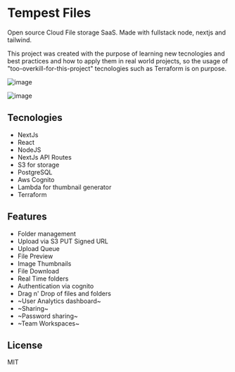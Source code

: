 # Tempest Files

Open source Cloud File storage SaaS. Made with fullstack node, nextjs and tailwind.

This project was created with the purpose of learning new tecnologies and best practices and how to apply them in real world projects, so the usage of "too-overkill-for-this-project" tecnologies such as Terraform is on purpose. 

![image](https://user-images.githubusercontent.com/3536261/113820424-0fe8eb00-9751-11eb-8c7d-04492fdf67cd.png)

![image](https://user-images.githubusercontent.com/3536261/113820604-4cb4e200-9751-11eb-811f-3d20139aad0a.png)


## Tecnologies
- NextJs
- React
- NodeJS
- NextJs API Routes
- S3 for storage
- PostgreSQL
- Aws Cognito
- Lambda for thumbnail generator
- Terraform

## Features
- Folder management
- Upload via S3 PUT Signed URL
- Upload Queue
- File Preview
- Image Thumbnails
- File Download
- Real Time folders
- Authentication via cognito
- Drag n' Drop of files and folders
- ~User Analytics dashboard~
- ~Sharing~
- ~Password sharing~
- ~Team Workspaces~

## License
MIT
